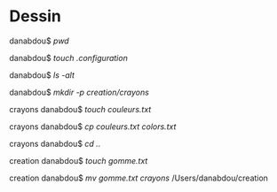 # **Dessin**

danabdou$ *pwd*

danabdou$ *touch .configuration*

danabdou$ *ls -alt*

danabdou$ *mkdir -p creation/crayons*

crayons danabdou$ *touch couleurs.txt*

crayons danabdou$ *cp couleurs.txt colors.txt*

crayons danabdou$ *cd ..*

creation danabdou$ *touch gomme.txt*

creation danabdou$ *mv gomme.txt crayons*
/Users/danabdou/creation